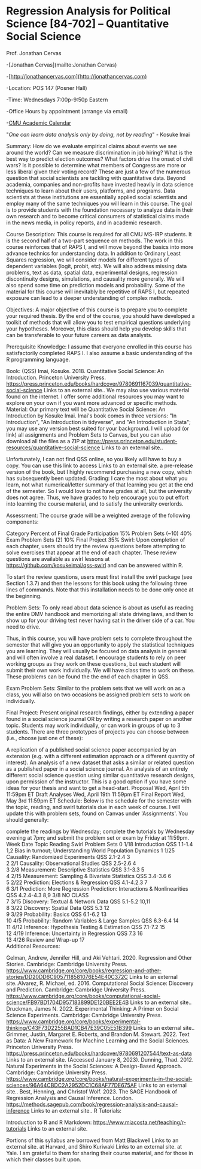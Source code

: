 # Regression Analysis for Political Science [84-702] – Quantitative Social Science

Prof. Jonathan Cervas 

-[Jonathan Cervas](mailto:Jonathan Cervas)	

-[http://jonathancervas.com](http://jonathancervas.com)	

-Location: POS 147 (Posner Hall)	

-Time: Wednesdays 7:00p-9:50p Eastern	

-Office Hours by appointment (arrange via email)	

-[CMU Academic Calendar](https://www.cmu.edu/hub/calendar/)	


"_One can learn data analysis only by doing, not by reading_" - Kosuke Imai

Summary: How do we evaluate empirical claims about events we see around the world? Can we measure discrimination in job hiring?  What is the best way to predict election outcomes? What factors drive the onset of civil wars? Is it possible to determine what members of Congress are more or less liberal given their voting record? These are just a few of the numerous question that social scientists are tackling with quantitative data.  Beyond academia, companies and non-profits have invested heavily in data science techniques to learn about their users, platforms, and programs. Data scientists at these institutions are essentially applied social scientists and employ many of the same techniques you will learn in this course. The goal is to provide students with the foundation necessary to analyze data in their own research and to become critical consumers of statistical claims made in the news media, in policy reports, and in academic research.

Course Description: This course is required for all CMU MS-IRP students. It is the second half of a two-part sequence on methods. The work in this course reinforces that of RAPS I, and will move beyond the basics into more advance technics for understanding data. In addition to Ordinary Least Squares regression, we will consider models for different types of dependent variables (logit, probit, etc). We will also address missing data problems, text as data, spatial data, experimental designs, regression discontinuity designs, simulations, and causality more generally. We will also spend some time on prediction models and probability. Some of the material for this course will inevitably be repetitive of RAPS I, but repeated exposure can lead to a deeper understanding of complex methods.

Objectives: A major objective of this course is to prepare you to complete your required thesis. By the end of the course, you should have developed a toolkit of methods that will allow you to test empirical questions underlying your hypotheses. Moreover, this class should help you develop skills that can be transferable to your future careers as data analysts.

Prerequisite Knowledge: I assume that everyone enrolled in this course has satisfactorily completed RAPS I. I also assume a basic understanding of the R programming language.

Book:
(QSS) Imai, Kosuke. 2018. Quantitative Social Science: An Introduction. Princeton University Press. https://press.princeton.edu/books/hardcover/9780691167039/quantitative-social-science Links to an external site..
We may also use various material found on the internet. I offer some additional resources you may want to explore on your own if you want more advanced or specific methods.
Material: Our primary text will be Quantitative Social Science: An Introduction by Kosuke Imai. Imai's book comes in three versions: "In Introduction", "An Introduction in tidyverse", and "An Introduction in Stata"; you may use any version best suited for your background. I will upload (or link) all assignments and Problem Sets to Canvas, but you can also download all the files as a ZIP at https://press.princeton.edu/student-resources/quantitative-social-science Links to an external site..

Unfortunately, I can not find QSS online, so you likely will have to buy a copy. You can use this link to access Links to an external site. a pre-release version of the book, but I highly recommend purchasing a new copy, which has subsequently been updated.
Grading: I care the most about what you learn, not what numerical/letter summary of that learning you get at the end of the semester. So I would love to not have grades at all, but the university does not agree. Thus, we have grades to help encourage you to put effort into learning the course material, and to satisfy the university overlords.

Assessment: The course grade will be a weighted average of the following components:

Category	Percent of Final Grade
Participation	15%
Problem Sets (~10)	40%
Exam Problem Sets (2)	10%
Final Project	35%
Swirl: Upon completion of each chapter, users should try the review questions before attempting to solve exercises that appear at the end of each chapter. These review questions are available as swirl lessons at https://github.com/kosukeimai/qss-swirl and can be answered within R. 

To start the review questions, users must first install the swirl package (see Section 1.3.7) and then the lessons for this book using the following three lines of commands. Note that this installation needs to be done only once at the beginning.

Problem Sets: To only read about data science is about as useful as reading the entire DMV handbook and memorizing all state driving laws, and then to show up for your driving test never having sat in the driver side of a car. You need to drive.

Thus, in this course, you will have problem sets to complete throughout the semester that will give you an opportunity to apply the statistical techniques you are learning. They will usually be focused on data analysis in general and will often involve a real dataset. I encourage students to rely on peer working groups as they work on these questions, but each student will submit their own work individually. We will have class time to work on these. These problems can be found the the end of each chapter in QSS.

Exam Problem Sets: Similar to the problem sets that we will work on as a class, you will also on two occasions be assigned problem sets to work on individually.

Final Project: Present original research findings, either by extending a paper found in a social science journal OR by writing a research paper on another topic. Students may work individually, or can work in groups of up to 3 students. There are three prototypes of projects you can choose between (i.e., choose just one of these):

A replication of a published social science paper accompanied by an extension (e.g. with a different estimation approach or a different quantity of interest).
An analysis of a new dataset that asks a similar or related question as a published paper in a social science journal.
An analysis of an entirely different social science question using similar quantitative research designs, upon permission of the instructor. This is a good option if you have some ideas for your thesis and want to get a head-start.
Proposal	Wed, April 5th 11:59pm ET
Draft Analyses	Wed, April 19th 11:59pm ET
Final Report	Wed, May 3rd 11:59pm ET
Schedule: Below is the schedule for the semester with the topic, reading, and swirl tutorials due in each week of course. I will update this with problem sets, found on Canvas under 'Assignments'. You should generally:

complete the readings by Wednesday;
complete the tutorials by Wednesday evening at 7pm; and
submit the problem set or exam by Friday at 11:59pm.
Week 	Date 	Topic 	Reading 	Swirl	Problem Sets
0	1/18	Introduction 	QSS 1.1-1.4 	1,2	Bias in turnout; Understanding World Population Dynamics
1	1/25	Causality: Randomized Experiments 	QSS 2.1-2.4 	3	
2	2/1	Causality: Observational Studies 	QSS 2.5-2.6 	4	
3	2/8	Measurement: Descriptive Statistics 	QSS 3.1-3.3 	5	
4	2/15	Measurement: Sampling & Bivariate Statistics 	QSS 3.4-3.6 	6	
5	2/22	Prediction: Elections & Regression 	QSS 4.1-4.2.3 	7	
6	3/1	Prediction: More Regression Prediction: Interactions & Nonlinearities 	QSS 4.2.4-4.3	8,9	
3/8	NO CLASS			
7	3/15	Discovery: Textual & Network Data	QSS 5.1-5.2	10,11	
8	3/22	Discovery: Spatial Data	QSS 5.3	12	
9	3/29	Probability: Basics	QSS 6.1-6.2 	13	
10	4/5	Probability: Random Variables & Large Samples 	QSS 6.3-6.4 	14	
11	4/12	Inference: Hypothesis Testing & Estimation 	QSS 7.1-7.2 	15	
12	4/19	Inference: Uncertainty in Regression 	QSS 7.3 	16	
13	4/26	Review and Wrap-up 	 	17	
Additional Resources: 

Gelman, Andrew, Jennifer Hill, and Aki Vehtari. 2020. Regression and Other Stories. Cambridge: Cambridge University Press. https://www.cambridge.org/core/books/regression-and-other-stories/DD20DD6C9057118581076E54E40C372C Links to an external site..Alvarez, R. Michael, ed. 2016. Computational Social Science: Discovery and Prediction. Cambridge: Cambridge University Press. https://www.cambridge.org/core/books/computational-social-science/FB97BD1704D957183899DE120BEE2E4B Links to an external site..
Druckman, James N. 2022. Experimental Thinking: A Primer on Social Science Experiments. Cambridge: Cambridge University Press. https://www.cambridge.org/core/books/experimental-thinking/C43F73D2255BAD1CB47E39C05E51B399 Links to an external site..
Grimmer, Justin, Margaret E. Roberts, and Brandon M. Stewart. 2022. Text as Data: A New Framework for Machine Learning and the Social Sciences. Princeton University Press. https://press.princeton.edu/books/hardcover/9780691207544/text-as-data Links to an external site. (Accessed January 8, 2023).
Dunning, Thad. 2012. Natural Experiments in the Social Sciences: A Design-Based Approach. Cambridge: Cambridge University Press. https://www.cambridge.org/core/books/natural-experiments-in-the-social-sciences/96A64CBDC2A2952DC1C68AF77DE675AF Links to an external site..
Best, Henning, and Christof Wolf. 2023. The SAGE Handbook of Regression Analysis and Causal Inference. London. https://methods.sagepub.com/book/regression-analysis-and-causal-inference Links to an external site..
R Tutorials: 

Introduction to R and R Markdown: https://www.miacosta.net/teaching/r-tutorials Links to an external site.

 

Portions of this syllabus are borrowed from Matt Blackwell Links to an external site. at Harvard, and Shiro Kuriwaki Links to an external site. at Yale. I am grateful to them for sharing their course material, and for those in which their classes built upon.
